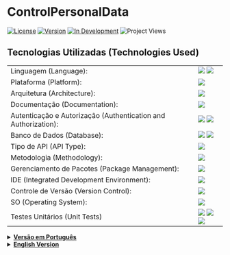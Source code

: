   # ControlPersonalData
  [![License](https://img.shields.io/badge/License-MIT-blue.svg)](https://opensource.org/licenses/MIT)
  [![Version](https://img.shields.io/badge/Version-1.0-brightgreen)](https://github.com/seu-usuario/seu-projeto)
  [![In Development](https://img.shields.io/badge/Status-In%20Development-yellow)](https://github.com/seu-usuario/seu-projeto)
  ![Project Views](https://komarev.com/ghpvc/?username=seu-usuario&label=Project%20Views&color=brightgreen)

  ## Tecnologias Utilizadas (Technologies Used)
  <table>
    <tr>
      <td>Linguagem (Language):</td>
      <td>
        <img src="https://img.shields.io/badge/C%23-239120?style=for-the-badge&logo=c-sharp&logoColor=white">
        <img src="https://img.shields.io/badge/JSON-5E5C5C?style=for-the-badge&logo=json&logoColor=white">
      </td>
    </tr>
    <tr>
      <td>Plataforma (Platform):</td>
      <td><img src="https://img.shields.io/badge/.NET-512BD4?style=for-the-badge&logo=dotnet&logoColor=white"></td>
    </tr>
    <tr>
      <td>Arquitetura (Architecture):</td>
      <td><img src="https://img.shields.io/badge/Clean-brightgreen?style=for-the-badge"></td>
    </tr>
    <tr>
      <td>Documentação (Documentation):</td>
      <td><img src="https://img.shields.io/badge/Swagger-85EA2D?style=for-the-badge&logo=Swagger&logoColor=white"></td>
    </tr>
    <tr>
      <td>Autenticação e Autorização (Authentication and Authorization):</td>
      <td>
        <img src="https://img.shields.io/badge/Identity-333333?style=for-the-badge&logo=identity&logoColor=white">
        <img src="https://img.shields.io/badge/JWT-000000?style=for-the-badge&logo=JSON%20web%20tokens&logoColor=white">
      </td>
    </tr>
    <tr>
      <td>Banco de Dados (Database):</td>
      <td>
        <img src="https://img.shields.io/badge/Microsoft%20SQL%20Server-CC2927?style=for-the-badge&logo=microsoft%20sql%20server&logoColor=white">
        <img src="https://img.shields.io/badge/InMemory-blue?style=for-the-badge&logoColor=white">
      </td>
    </tr>
    <tr>
      <td>Tipo de API (API Type):</td>
      <td><img src="https://img.shields.io/badge/REST%20API-009688?style=for-the-badge"></td>
    </tr>
    <tr>
      <td>Metodologia (Methodology):</td>
      <td><img src="https://img.shields.io/badge/DDD-FF5733?style=for-the-badge"></td>
    </tr>
    <tr>
      <td>Gerenciamento de Pacotes (Package Management):</td>
      <td><img src="https://img.shields.io/badge/NuGet-004880?style=for-the-badge&logo=nuget&logoColor=white"></td>
    </tr>
    <tr>
      <td>IDE (Integrated Development Environment):</td>
      <td><img src="https://img.shields.io/badge/Visual_Studio-5C2D91?style=for-the-badge&logo=visual%20studio&logoColor=white"></td>
    </tr>
    <tr>
      <td>Controle de Versão (Version Control):</td>
      <td><img src="https://img.shields.io/badge/GIT-E44C30?style=for-the-badge&logo=git&logoColor=white"></td>
    </tr>
    <tr>
      <td>SO (Operating System):</td>
      <td><img src="https://img.shields.io/badge/Windows_11-0078d4?style=for-the-badge&logo=windows-11&logoColor=white"></td>
    </tr>
    <tr>
      <td>Testes Unitários (Unit Tests)</td>
      <td>
        <img src="https://img.shields.io/badge/FakeItEasy-green?style=for-the-badge">
        <img src="https://img.shields.io/badge/FluentAssertions-yellow?style=for-the-badge">
        <img src="https://img.shields.io/badge/xUnit-red?style=for-the-badge">
      </td>
    </tr>
  </table>
  
<details>
  <summary><strong><a href="#versao-em-portugues">Versão em Português</a></strong></summary>
  <h2 id="versao-em-portugues">Versão em Português</h2>

  ## Descrição
  O Sistema de Controle de Dados de Usuários é uma aplicação que permite gerenciar informações de usuários de forma eficiente e segura. Ele oferece diversas funcionalidades para facilitar o gerenciamento de dados, tornando-o uma solução poderosa para       empresas e organizações que precisam controlar informações de usuários de maneira organizada e acessível.

  ## Funcionalidades Principais
  - Cadastro de Usuários: Os administradores podem adicionar novos usuários ao sistema, fornecendo informações essenciais, como nome, sobrenome, endereço de e-mail, número de telefone, etc.
  - Autenticação de Usuários: Para realizar qualquer modificação nos dados, é necessário fazer login, garantindo a segurança das informações.
  - Busca de Dados: Os usuários podem buscar informações específicas no banco de dados, permitindo uma recuperação rápida e precisa das informações desejadas.
  - Filtragem Avançada: O sistema oferece opções de filtragem avançada para refinar os resultados da busca, como datas de registro, categorias de usuários, etc.
  - Atualização de Dados: Os administradores podem atualizar informações de usuários, garantindo que os dados permaneçam sempre precisos.
  - Geração de PDF: Uma funcionalidade poderosa é a capacidade de gerar relatórios em formato PDF contendo os dados dos usuários, facilitando o compartilhamento e a impressão de informações importantes.

  ## Como Começar
  - Para começar a usar o Sistema de Controle de Dados de Usuários, siga estas etapas:
  - Clone o repositório ou faça o download do projeto.
  - Instale as dependências necessárias usando [Inserir instruções de instalação de dependências].
  - Configure o banco de dados com as informações apropriadas.
  - Inicie o servidor da aplicação usando [Inserir comando de inicialização].
  - Acesse o sistema no seu navegador e comece a explorar as funcionalidades.

  ## Arquitetura Limpa
  Arquitetura limpa é um conceito proposto por Robert C. Martin, em seu livro "Clean Architecture", como uma forma de construir soluções de software altamente flexíveis e sustentáveis. O conceito é baseado em boas práticas de arquitetura hexagonal e 
  cebola, entre outras, que já propunham a separação de responsabilidades em camadas e tem como objetivo produzir sistemas com as seguintes características:
  - Independente de framework
  - Testáveis
  - Independentes da interface do usuário
  - Independentes do banco de dados
  - Independentes de qualquer agente externo
    
  ### Sobre Clean Architecture e suas responsabilidades
  - Domínio (Domain):
    Essa camada é responsável por todas as suas entidades, enumerações, exceções, abstrações (interfaces por exemplo), tipos e lógicas específicas ao seu domínio.
  - Aplicação (Application):
    Essa camada é responsável por toda lógica da sua aplicação. Ela depende da camada de domínio mas não tem dependência com nenhuma outra camada ou projeto. Essa camada descreve abstrações que são implementadas nas camadas de fora.
    Se por acaso você precisar implementar um acesso a dados, por exemplo o Entity Framework, essa implementação ficaria fora dessa camada (em infraestrutura), porém a abstração seria implementada aqui.
  - Infraestrutura (Infrastructure):
    Essa camada é responsável por conter classes que acessem recursos externos a nossa aplicação, como por exemplo web services, emails ou até mesmo acesso a disco. Essas classes devem implementar abstrações da camada de aplicação.
  - Interface de Usuário (UI):
    Essa camada é responsável pela interface de usuário, no caso desse projeto temos um exemplo simples utilizando Angular 8 e ASP.NET Core 3. Essa camada depende da aplicação e infraestrutura porém toda dependência que vier de infraestrutura é apenas 
    para consumir injeção de dependências.

  ## Projetos
  - ControlPersonalData.API: Controllers, Models
  - ControlPersonalData.Application: Regras de domínio da aplicação, mapeamentos, serviços, DTOs
  - ControlPersonalData.Domain: Modelo de domínio, regras de negócio e interfaces
  - ControlPersonalData.Infra.Data: EF Core, Contexto, Configurações, Migrations e Repositório
  - ControlPersonalData.Infra.IoC: Injeção de dependência, registros dos serviços
  - ControlPersonalData.Tests: Teste unitário

  ## Relacionamento e Dependências entre Projetos
  - ControlPersonalData.Domain: Não possui nenhuma dependência
  - ControlPersonalData.Application: Dependência com o Domain
  - ControlPersonalData.Infra.Data: Dependência com o Domain
  - ControlPersonalData.Infra.IoC: Dependência com o Domain, Application e Infra.Data
  - ControlPersonalData.API: Dependência com o Infra.IoC
  - ControlPersonalData.Tests: Dependência com o Infra.Data e Domain
</details>

<details>
  <summary><strong><a href="#english-version">English Version</a></strong></summary>
  <h2 id="english-version">English Version</h2>

  ## Description
  The User Data Control System is an application that allows efficient and secure management of user information. It offers various features to facilitate data management, making it a powerful solution for companies and organizations that need to control   user information in an organized and accessible manner.

  ## Key Features
  - User Registration: Administrators can add new users to the system, providing essential information such as name, last name, email address, phone number, etc.
  - User Authentication: To make any modifications to the data, logging in is required, ensuring the security of the information.
  - Data Search: Users can search for specific information in the database, allowing quick and precise retrieval of desired information.
  - Advanced Filtering: The system provides advanced filtering options to refine search results, such as registration dates, user categories, etc.
  - Data Update: Administrators can update user information, ensuring that the data remains accurate.
  - PDF Generation: A powerful feature is the ability to generate reports in PDF format containing user data, making it easy to share and print important information.

  ## Getting Started
  - To begin using the User Data Control System, follow these steps:
  - Clone the repository or download the project.
  - Install the necessary dependencies using [Insert dependency installation instructions].
  - Configure the database with the appropriate information.
  - Start the application server using [Insert startup command].
  - Access the system in your web browser and begin exploring the features.

  ## Clean Architecture
  Clean architecture is a concept proposed by Robert C. Martin in his book "Clean Architecture" as a way to build highly flexible and sustainable software solutions. The concept is based on best practices of hexagonal and onion architecture, among 
  others, which already proposed the separation of responsibilities in layers and aims to produce systems with the following characteristics:
  - Independent of framework
  - Testable
  - Independent of the user interface
  - Independent of the database
  - Independent of any external agent

  ### About Clean Architecture and Its Responsibilities
  - Domain:
    This layer is responsible for all your entities, enumerations, exceptions, abstractions (such as interfaces), types, and domain-specific logic.
  - Application:
    This layer is responsible for all the application's logic. It depends on the domain layer but has no dependencies on any other layer or project. This layer describes abstractions that are implemented in outer layers.
    If you need to implement data access, such as using Entity Framework, the implementation would be located outside this layer (in infrastructure), but the abstraction would be implemented here.
  - Infrastructure:
    This layer is responsible for containing classes that access resources external to our application, such as web services, emails, or even file access. These classes should implement abstractions from the application layer.
  - User Interface (UI):
    This layer is responsible for the user interface. In this project's case, we have a simple example using Angular 8 and ASP.NET Core 3. This layer depends on the application and infrastructure layers, but any dependency coming from the infrastructure 
    is only for dependency injection.

  ## Projects
  - ControlPersonalData.API: Controllers, Models
  - ControlPersonalData.Application: Application domain rules, mappings, services, DTOs
  - ControlPersonalData.Domain: Domain model, business rules, and interfaces
  - ControlPersonalData.Infra.Data: EF Core, Context, Configurations, Migrations, and Repository
  - ControlPersonalData.Infra.IoC: Dependency injection, service registrations
  - ControlPersonalData.Tests: Unit test

  ## Relationships and Dependencies between Projects
  - ControlPersonalData.Domain: Has no dependencies
  - ControlPersonalData.Application: Dependency on the Domain
  - ControlPersonalData.Infra.Data: Dependency on the Domain
  - ControlPersonalData.Infra.IoC: Dependency on the Domain, Application, and Infra.Data
  - ControlPersonalData.API: Dependency on Infra.IoC
  - ControlPersonalData.Tests: Dependency on Infra.Data and Domain
</details>

